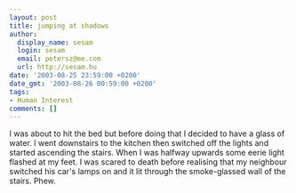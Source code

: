 ```yaml
---
layout: post
title: jumping at shadows
author:
  display_name: sesam
  login: sesam
  email: petersz@me.com
  url: http://sesam.hu
date: '2003-08-25 23:59:00 +0200'
date_gmt: '2003-08-26 00:59:00 +0200'
tags:
- Human Interest
comments: []
---
```


I was about to hit the bed but before doing that I decided to have a glass of water. I went downstairs to the kitchen then switched off the lights and started ascending the stairs. When I was halfway upwards some eerie light flashed at my feet. I was scared to death before realising that my neighbour switched his car's lamps on and it lit through the smoke-glassed wall of the stairs. Phew.
